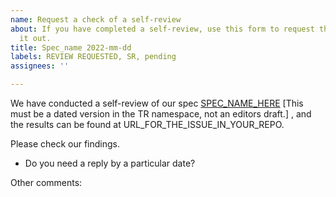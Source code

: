 ```yaml
---
name: Request a check of a self-review
about: If you have completed a self-review, use this form to request that PING check
  it out.
title: Spec_name 2022-mm-dd
labels: REVIEW REQUESTED, SR, pending
assignees: ''

---
```


We have conducted a self-review of our spec [SPEC_NAME_HERE](URL_GOES_HERE) [This must be a dated version in the TR namespace, not an editors draft.] , and the results can be found at URL_FOR_THE_ISSUE_IN_YOUR_REPO.

Please check our findings.

- Do you need a reply by a particular date?


Other comments:

